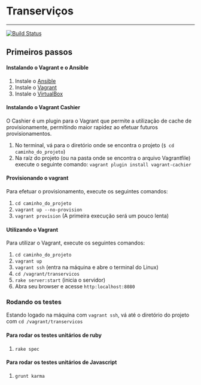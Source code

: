# Transerviços
--------------------
[![Build Status](https://snap-ci.com/ThoughtWorksInc/transervicos/branch/master/build_image)](https://snap-ci.com/ThoughtWorksInc/transervicos/branch/master)

## Primeiros passos

#### Instalando o Vagrant e o Ansible

1. Instale o [Ansible](http://www.ansible.com "ansible")
2. Instale o [Vagrant](http://www.vagrantup.com/ "vagrant")
3. Instale o [VirtualBox](https://www.virtualbox.org/wiki/Downloads "virtualbox")

#### Instalando o Vagrant Cashier

O Cashier é um plugin para o Vagrant que permite a utilização de cache de provisionamente, permitindo maior rapidez ao efetuar futuros provisionamentos.

1. No terminal, vá para o diretório onde se encontra o projeto (`$ cd caminho_do_projeto`)
2. Na raíz do projeto (ou na pasta onde se encontra o arquivo Vagrantfile) execute o seguinte comando:
`vagrant plugin install vagrant-cachier`

#### Provisionando o vagrant

Para efetuar o provisionamento, execute os seguintes comandos:

1. `cd caminho_do_projeto`
2. `vagrant up --no-provision`
3. `vagrant provision` (A primeira execução será um pouco lenta)

#### Utilizando o Vagrant

Para utilizar o Vagrant, execute os seguintes comandos:

1. `cd caminho_do_projeto`
2. `vagrant up`
3. `vagrant ssh` (entra na máquina e abre o terminal do Linux)
4. `cd /vagrant/transervicos`
5. `rake server:start` (inicia o servidor)
6. Abra seu browser e acesse `http:localhost:8080`

### Rodando os testes

Estando logado na máquina com `vagrant ssh`, vá até o diretório do projeto com `cd /vagrant/transervicos`

#### Para rodar os testes unitários de ruby

1. `rake spec`

#### Para rodar os testes unitários de Javascript

1. `grunt karma`
